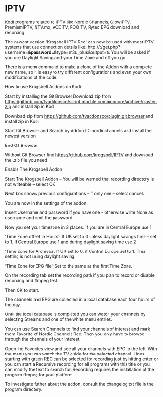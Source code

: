 # IPTV
Kodi programs related to IPTV like Nordic Channels, GlowIPTV, PremiumIPTV, NTV.mx, ACE TV, ROQ TV, Rytec EPG download and recording.

The newest version 'Krogsbell IPTV Rec' can now be used with most IPTV systems that use connection details like:
http://<server>:<port>/get.php?username=****&password=****&type=m3u_plus&output=ts
You will be asked if you use Daylight Saving and your Time Zone and off you go.

There is a menu command to make a clone of the Addon with a complete new name, so it is easy to try different configurations and even your own modifications of the code.


How to use Krogsbell Addons on Kodi

Start by installing the Git Browser
Download zip from https://github.com/tvaddonsco/script.module.commoncore/archive/master.zip and install zip in Kodi

Download zip from https://github.com/tvaddonsco/plugin.git.browser and install zip in Kodi

Start Git Browser and Search by Addon ID: nordicchannels and install the newest version

End Git Browser

Without Git Browser find https://github.com/krogsbell/IPTV and download the .zip file you need

Enable The Krogsbell Addon

Start The Krogsbell Addon – You will be warned that recording directory is not writeable – select OK

Next box shows previous configurations – if only one – select cancel.

You are now in the settings of the addon.

Insert Username and password if you have one - otherwise write None as username and omit the password

Now you set your timezone in 3 places. If you are in Central Europe use 1

‘Time Zone offset in Hours’: If UK set to 0 unless daylight savings time – set to 1. If Central Europe use 1 and during daylight saving time use 2

‘Time Zone for Archives’: If UK set to 0, if Central Europe set to 1. This setting is not using daylight saving.

‘Time Zone for EPG file’: Set to the same as the first Time Zone.

On the recording tab set the recording path if you plan to record or disable recording and ffmpeg test.

Then OK to start.

The channels and EPG are collected in a local database each four hours of the day.

Until the local database is completed you can watch your channels by selecting Streams and one of the white menu entries.

You can use Search Channels to find your channels of interest and mark them Favorite of Nordic Channels Rec. Then you only have to browse through the channels of your interest.

Open the Favorites view and see all your channels with EPG to the left. With the menu you can watch the TV guide for the selected channel. Lines starting with green REC can be selected for recording just by hitting enter or you can start a Recursive recording for all programs with this title or you can modify the text to search for. Recording requires the installation of the program ffmpeg for your platform.

To investigate futher about the addon, consult the changelog.txt file in the program directory. 
